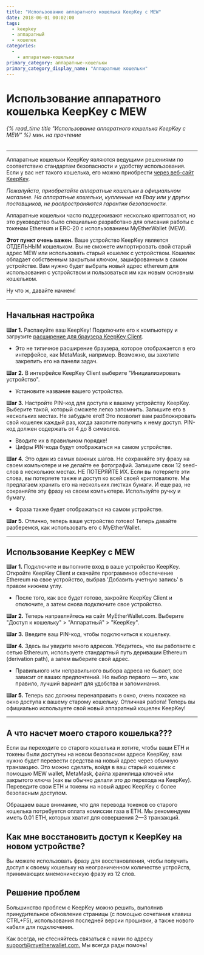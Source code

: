```yaml
---
title: "Использование аппаратного кошелька KeepKey с MEW"
date: 2018-06-01 00:02:00
tags:
  - keepkey
  - аппаратный
  - кошелек
categories:
  - 
    - аппаратные-кошельки
primary_category: аппаратные-кошельки
primary_category_display_name: "Аппаратные кошельки"
---
```


# **Использование аппаратного кошелька KeepKey с MEW**

###### {% read_time title "Использование аппаратного кошелька KeepKey с MEW" %} мин. на прочтение

* * *

Аппаратные кошельки KeepKey являются ведущими решениями по соответствию стандартам безопасности и удобству использования. Если у вас нет такого кошелька, его можно приобрести [через веб-сайт KeepKey](https://keepkey.myshopify.com/collections/frontpage/products/keepkey-the-simple-bitcoin-hardware-wallet/?source=hasoffers).

_Пожалуйста, приобретайте аппаратные кошельки в официальном магазине. На аппаратные кошельки, купленные на Ebay или у других поставщиков, не распространяются гарантии безопасности._

Аппаратные кошельки часто поддерживают несколько криптовалют, но это руководство было специально разработано для описания работы с токенам Ethereum и ERC-20 с использованием MyEtherWallet (MEW).

**Этот пункт очень важен.** Ваше устройство KeepKey является ОТДЕЛЬНЫМ кошельком. Вы не сможете импортировать свой старый адрес MEW или использовать старый кошелек с устройством. Кошелек обладает собственным закрытым ключом, зашифрованным в самом устройстве. Вам нужно будет выбрать новый адрес ethereum для использования с устройством и пользоваться им как новым основным кошельком.

Ну что ж, давайте начнем!

* * *

## **Начальная настройка**

**Шаг 1.** Распакуйте ваш KeepKey! Подключите его к компьютеру и загрузите [расширение для браузера KeepKey Client](https://chrome.google.com/webstore/detail/keepkey-client/idgiipeogajjpkgheijapngmlbohdhjg?hl=en-US).

-   Это не типичное расширение браузера, которое отображается в его интерфейсе, как MetaMask, например. Возможно, вы захотите закрепить его на панели задач.

**Шаг 2.** В интерфейсе KeepKey Client выберите "Инициализировать устройство".

-   Установите название вашего устройства.

**Шаг 3.** Настройте PIN-код для доступа к вашему устройству KeepKey. Выберите такой, который сможете легко запомнить. Запишите его в нескольких местах. Не забудьте его!! Это позволит вам разблокировать свой кошелек каждый раз, когда захотите получить к нему доступ. PIN-код должен содержать от 4 до 8 символов.

-   Вводите их в правильном порядке!
-   Цифры PIN-кода будут отображаться на самом устройстве.

**Шаг 4.** Это один из самых важных шагов. Не сохраняйте эту фразу на своем компьютере и не делайте ее фотографий. Запишите свои 12 seed-слов в нескольких местах. НЕ ПОТЕРЯЙТЕ ИХ. Если вы потеряете эти слова, вы потеряете также и доступ ко всей своей криптовалюте. Мы предлагаем хранить его на нескольких листках бумаги. И еще раз, не сохраняйте эту фразу на своем компьютере. Используйте ручку и бумагу.

-   Фраза также будет отображаться на самом устройстве.

**Шаг 5.** Отлично, теперь ваше устройство готово! Теперь давайте разберемся, как использовать его с MyEtherWallet.

* * *

## **Использование KeepKey с MEW**

**Шаг 1.** Подключите и выполните вход в ваше устройство KeepKey. Откройте KeepKey Client и скачайте программное обеспечение Ethereum на свое устройство, выбрав 'Добавить учетную запись' в правом нижнем углу.

-   После того, как все будет готово, закройте KeepKey Client и отключите, а затем снова подключите свое устройство.

**Шаг 2.** Теперь направляйтесь на сайт MyEtherWallet.com. Выберите "Доступ к кошельку" > "Аппаратный" > "KeepKey".

**Шаг 3.** Введите ваш PIN-код, чтобы подключиться к кошельку.

**Шаг 4.** Здесь вы увидите много адресов. Убедитесь, что вы работаете с сетью Ethereum, используете стандартный путь деривации Ethereum (derivation path), а затем выберите свой адрес.

-   Правильного или неправильного выбора адреса не бывает, все зависит от ваших предпочтений. Но выбор первого — это, как правило, лучший вариант для удобства и запоминания.

**Шаг 5.** Теперь вас должны перенаправить в окно, очень похожее на окно доступа к вашему старому кошельку. Отличная работа! Теперь вы официально используете свой новый аппаратный кошелек KeepKey!

* * *

## **А что насчет моего старого кошелька???**

Если вы переходите со старого кошелька и хотите, чтобы ваши ETH и токены были доступны на новом безопасном адресе KeepKey, вам нужно будет перевести средства на новый адрес через обычную транзакцию. Это можно сделать, войдя в ваш старый кошелек с помощью MEW wallet, MetaMask, файла хранилища ключей или закрытого ключа (как вы обычно делали это до перехода на KeepKey). Переведите свои ETH и токены на новый адрес KeepKey с более безопасным доступом.

Обращаем ваше внимание, что для перевода токенов со старого кошелька потребуется оплата комиссии газа в ETH. Мы рекомендуем иметь 0.01 ETH, которых хватит для совершения 2—3 транзакций.

## **Как мне восстановить доступ к KeepKey на новом устройстве?**

Вы можете использовать фразу для восстановления, чтобы получить доступ к своему кошельку на неограниченном количестве устройств, принимающих мнемоническую фразу из 12 слов.

## **Решение проблем**

Большинство проблем с KeepKey можно решить, выполнив принудительное обновление страницы (с помощью сочетания клавиш CTRL+F5), использования последней версии прошивки, а также нового кабеля для подключения.

Как всегда, не стесняйтесь связаться с нами по адресу [support@myetherwallet.com.](mailto:support@myetherwallet.com.) Мы всегда рады помочь!
